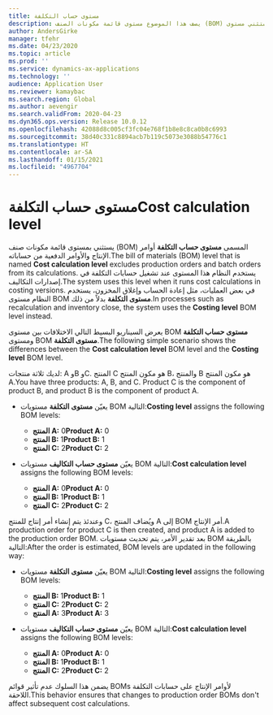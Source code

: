 ```yaml
---
title: مستوى حساب التكلفة
description: يصف هذا الموضوع مستوى قائمة مكونات الصنف (BOM) الذي يسمى مستوى حساب التكلفة. يستثني مستوى BOM هذا أوامر الإنتاج والأوامر الدفعية من حساباته.
author: AndersGirke
manager: tfehr
ms.date: 04/23/2020
ms.topic: article
ms.prod: ''
ms.service: dynamics-ax-applications
ms.technology: ''
audience: Application User
ms.reviewer: kamaybac
ms.search.region: Global
ms.author: aevengir
ms.search.validFrom: 2020-04-23
ms.dyn365.ops.version: Release 10.0.12
ms.openlocfilehash: 42088d8c005cf3fc04e768f1b8e8c8ca0b8c6993
ms.sourcegitcommit: 38d40c331c8894acb7b119c5073e3088b54776c1
ms.translationtype: HT
ms.contentlocale: ar-SA
ms.lasthandoff: 01/15/2021
ms.locfileid: "4967704"
---
```

# <a name="cost-calculation-level"></a><span data-ttu-id="31fa8-104">مستوى حساب التكلفة</span><span class="sxs-lookup"><span data-stu-id="31fa8-104">Cost calculation level</span></span>

<span data-ttu-id="31fa8-105">يستثني بمستوى قائمة مكونات صنف (BOM) المسمى **مستوى حساب التكلفة** أوامر الإنتاج والأوامر الدفعية من حساباته.</span><span class="sxs-lookup"><span data-stu-id="31fa8-105">The bill of materials (BOM) level that is named **Cost calculation level** excludes production orders and batch orders from its calculations.</span></span> <span data-ttu-id="31fa8-106">يستخدم النظام هذا المستوى عند تشغيل حسابات التكلفة في إصدارات التكاليف.</span><span class="sxs-lookup"><span data-stu-id="31fa8-106">The system uses this level when it runs cost calculations in costing versions.</span></span> <span data-ttu-id="31fa8-107">في بعض العمليات، مثل إعادة الحساب وإغلاق المخزون، يستخدم النظام مستوى BOM **مستوى التكلفة** بدلاً من ذلك.</span><span class="sxs-lookup"><span data-stu-id="31fa8-107">In processes such as recalculation and inventory close, the system uses the **Costing level** BOM level instead.</span></span>

<span data-ttu-id="31fa8-108">يعرض السيناريو البسيط التالي الاختلافات بين مستوى BOM **مستوى حساب التكلفة** ومستوى BOM **مستوى التكلفة**.</span><span class="sxs-lookup"><span data-stu-id="31fa8-108">The following simple scenario shows the differences between the **Cost calculation level** BOM level and the **Costing level** BOM level.</span></span>

<span data-ttu-id="31fa8-109">لديك ثلاثة منتجات: A وB وC. المنتج C هو مكون المنتج B، والمنتج B هو مكون المنتج A.</span><span class="sxs-lookup"><span data-stu-id="31fa8-109">You have three products: A, B, and C. Product C is the component of product B, and product B is the component of product A.</span></span>

- <span data-ttu-id="31fa8-110">يعيّن **مستوى التكلفة** مستويات BOM التالية:</span><span class="sxs-lookup"><span data-stu-id="31fa8-110">**Costing level** assigns the following BOM levels:</span></span>

    - <span data-ttu-id="31fa8-111">**المنتج A:** 0</span><span class="sxs-lookup"><span data-stu-id="31fa8-111">**Product A:** 0</span></span>
    - <span data-ttu-id="31fa8-112">**المنتج B:** 1</span><span class="sxs-lookup"><span data-stu-id="31fa8-112">**Product B:** 1</span></span>
    - <span data-ttu-id="31fa8-113">**المنتج C:** 2</span><span class="sxs-lookup"><span data-stu-id="31fa8-113">**Product C:** 2</span></span>

- <span data-ttu-id="31fa8-114">يعيّن **مستوى حساب التكاليف** مستويات BOM التالية:</span><span class="sxs-lookup"><span data-stu-id="31fa8-114">**Cost calculation level** assigns the following BOM levels:</span></span>

    - <span data-ttu-id="31fa8-115">**المنتج A:** 0</span><span class="sxs-lookup"><span data-stu-id="31fa8-115">**Product A:** 0</span></span>
    - <span data-ttu-id="31fa8-116">**المنتج B:** 1</span><span class="sxs-lookup"><span data-stu-id="31fa8-116">**Product B:** 1</span></span>
    - <span data-ttu-id="31fa8-117">**المنتج C:** 2</span><span class="sxs-lookup"><span data-stu-id="31fa8-117">**Product C:** 2</span></span>

<span data-ttu-id="31fa8-118">وعندئذ يتم إنشاء أمر إنتاج للمنتج C، ويُضاف المنتج A إلى BOM أمر الإنتاج.</span><span class="sxs-lookup"><span data-stu-id="31fa8-118">A production order for product C is then created, and product A is added to the production order BOM.</span></span> <span data-ttu-id="31fa8-119">بعد تقدير الأمر، يتم تحديث مستويات BOM بالطريقة التالية:</span><span class="sxs-lookup"><span data-stu-id="31fa8-119">After the order is estimated, BOM levels are updated in the following way:</span></span>

- <span data-ttu-id="31fa8-120">يعيّن **مستوى التكلفة** مستويات BOM التالية:</span><span class="sxs-lookup"><span data-stu-id="31fa8-120">**Costing level** assigns the following BOM levels:</span></span>

    - <span data-ttu-id="31fa8-121">**المنتج B:** 1</span><span class="sxs-lookup"><span data-stu-id="31fa8-121">**Product B:** 1</span></span>
    - <span data-ttu-id="31fa8-122">**المنتج C:** 2</span><span class="sxs-lookup"><span data-stu-id="31fa8-122">**Product C:** 2</span></span>
    - <span data-ttu-id="31fa8-123">**المنتج A:** 3</span><span class="sxs-lookup"><span data-stu-id="31fa8-123">**Product A:** 3</span></span>

- <span data-ttu-id="31fa8-124">يعيّن **مستوى حساب التكاليف** مستويات BOM التالية:</span><span class="sxs-lookup"><span data-stu-id="31fa8-124">**Cost calculation level** assigns the following BOM levels:</span></span>

    - <span data-ttu-id="31fa8-125">**المنتج A:** 0</span><span class="sxs-lookup"><span data-stu-id="31fa8-125">**Product A:** 0</span></span>
    - <span data-ttu-id="31fa8-126">**المنتج B:** 1</span><span class="sxs-lookup"><span data-stu-id="31fa8-126">**Product B:** 1</span></span>
    - <span data-ttu-id="31fa8-127">**المنتج C:** 2</span><span class="sxs-lookup"><span data-stu-id="31fa8-127">**Product C:** 2</span></span>

<span data-ttu-id="31fa8-128">يضمن هذا السلوك عدم تأثير قوائم BOMs لأوامر الإنتاج على حسابات التكلفة اللاحقة.</span><span class="sxs-lookup"><span data-stu-id="31fa8-128">This behavior ensures that changes to production order BOMs don't affect subsequent cost calculations.</span></span>
